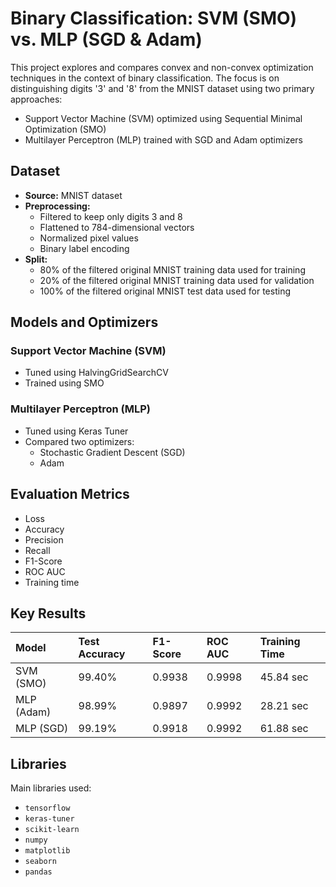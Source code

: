 # Binary Classification: SVM (SMO) vs. MLP (SGD & Adam)

This project explores and compares convex and non-convex optimization techniques in the context of binary classification. The focus is on distinguishing digits '3' and '8' from the MNIST dataset using two primary approaches:
* Support Vector Machine (SVM) optimized using Sequential Minimal Optimization (SMO)
* Multilayer Perceptron (MLP) trained with SGD and Adam optimizers

## Dataset

* **Source:** MNIST dataset
* **Preprocessing:**
    * Filtered to keep only digits 3 and 8
    * Flattened to 784-dimensional vectors
    * Normalized pixel values
    * Binary label encoding
* **Split:**
    * 80% of the filtered original MNIST training data used for training
    * 20% of the filtered original MNIST training data used for validation
    * 100% of the filtered original MNIST test data used for testing

## Models and Optimizers

### Support Vector Machine (SVM)
* Tuned using HalvingGridSearchCV
* Trained using SMO

### Multilayer Perceptron (MLP)
* Tuned using Keras Tuner
* Compared two optimizers:
    * Stochastic Gradient Descent (SGD)
    * Adam

## Evaluation Metrics

* Loss
* Accuracy
* Precision
* Recall
* F1-Score
* ROC AUC
* Training time

## Key Results

| Model     | Test Accuracy | F1-Score | ROC AUC | Training Time |
| :-------- | :------------ | :------- | :------ | :------------ |
| SVM (SMO) | 99.40%        | 0.9938   | 0.9998  | 45.84 sec     |
| MLP (Adam)| 98.99%        | 0.9897   | 0.9992  | 28.21 sec     |
| MLP (SGD) | 99.19%        | 0.9918   | 0.9992  | 61.88 sec     |

## Libraries

Main libraries used:
* `tensorflow`
* `keras-tuner`
* `scikit-learn`
* `numpy`
* `matplotlib`
* `seaborn`
* `pandas`

